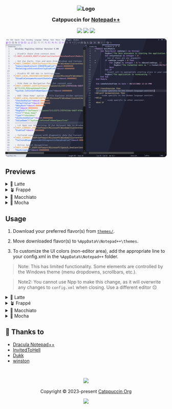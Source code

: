 <h3 align="center">
  <img src="https://raw.githubusercontent.com/catppuccin/catppuccin/main/assets/logos/exports/1544x1544_circle.png" width="100" alt="Logo"/><br/>
  <img src="https://raw.githubusercontent.com/catppuccin/catppuccin/main/assets/misc/transparent.png" height="30" width="0px"/>
  Catppuccin for <a href="https://github.com/notepad-plus-plus/notepad-plus-plus">Notepad++</a>
  <img src="https://raw.githubusercontent.com/catppuccin/catppuccin/main/assets/misc/transparent.png" height="30" width="0px"/>
</h3>

<p align="center">
  <a href="https://github.com/catppuccin/notepad-plus-plus/stargazers"><img src="https://img.shields.io/github/stars/catppuccin/notepad-plus-plus?colorA=363a4f&colorB=b7bdf8&style=for-the-badge"></a>
  <a href="https://github.com/catppuccin/notepad-plus-plus/issues"><img src="https://img.shields.io/github/issues/catppuccin/notepad-plus-plus?colorA=363a4f&colorB=f5a97f&style=for-the-badge"></a>
  <a href="https://github.com/catppuccin/notepad-plus-plus/contributors"><img src="https://img.shields.io/github/contributors/catppuccin/notepad-plus-plus?colorA=363a4f&colorB=a6da95&style=for-the-badge"></a>
</p>

<p align="center">
  <img src="assets/preview.webp"/>
</p>

## Previews

<details>
<summary>🌻 Latte</summary>
<img src="assets/latte.webp"/>
</details>
<details>
<summary>🪴 Frappé</summary>
<img src="assets/frappe.webp"/>
</details>
<details>
<summary>🌺 Macchiato</summary>
<img src="assets/macchiato.webp"/>
</details>
<details>
<summary>🌿 Mocha</summary>
<img src="assets/mocha.webp"/>
</details>

## Usage

1. Download your preferred flavor(s) from [`themes/`](./themes/).
2. Move downloaded flavor(s) to `%AppData%\Notepad++\themes`.

3. To customize the UI colors (non-editor area), add the appropriate line to your config.xml in the `%AppData%\Notepad++` folder. 
  > Note: This has limited functionality. Some elements are controlled by the Windows theme (menu dropdowns, scrollbars, etc.).

  > Note2: You cannot use Npp to make this change, as it will overwrite any changes to `config.xml` when closing. Use a different editor :pensive:


<details>
<summary>🌻 Latte</summary>

- Replace the `<GUIConfig>` tag with `name=DarkMode` attribute with the following: 
  ```xml
  <GUIConfig name="DarkMode" enable="yes" colorTone="32" customColorTop="15722982" customColorMenuHotTrack="13418684" customColorActive="14340300" customColorMain="15722982" customColorError="3739602" customColorText="6901580" customColorDarkText="7823196" customColorDisabledText="8744812" customColorLinkText="16082462" customColorEdge="10588044" customColorHotEdge="9666428" customColorDisabledEdge="11575452" enableWindowsMode="no" darkThemeName="catppuccin-latte.xml" darkToolBarIconSet="2" darkTabIconSet="2" darkTabUseTheme="no" lightThemeName="catppuccin-latte.xml" lightToolBarIconSet="4" lightTabIconSet="0" lightTabUseTheme="yes" />
  ```
</details>
<details>
<summary>🪴 Frappé</summary>

- Replace the `<GUIConfig>` tag with `name=DarkMode` attribute with the following: 
  ```xml
  <GUIConfig name="DarkMode" enable="yes" colorTone="32" customColorTop="3943465" customColorMenuHotTrack="7165777" customColorActive="5850433" customColorMain="3943465" customColorError="8684263" customColorText="16109766" customColorDarkText="14860213" customColorDisabledText="13544869" customColorLinkText="15641228" customColorEdge="10980227" customColorHotEdge="12295316" customColorDisabledEdge="9730419" enableWindowsMode="no" darkThemeName="catppuccin-frappe.xml" darkToolBarIconSet="2" darkTabIconSet="2" darkTabUseTheme="no" lightThemeName="catppuccin-frappe.xml" lightToolBarIconSet="4" lightTabIconSet="0" lightTabUseTheme="yes" />
  ```
</details>
<details>
<summary>🌺 Macchiato</summary>

- Replace the `<GUIConfig>` tag with `name=DarkMode` attribute with the following: 
  ```xml
  <GUIConfig name="DarkMode" enable="yes" colorTone="32" customColorTop="3153950" customColorMenuHotTrack="6573385" customColorActive="5192246" customColorMain="3153950" customColorError="9865197" customColorText="16110538" customColorDarkText="14729400" customColorDisabledText="13348261" customColorLinkText="16035210" customColorEdge="10651520" customColorHotEdge="12032659" customColorDisabledEdge="9270126" enableWindowsMode="no" darkThemeName="catppuccin-macchiato.xml" darkToolBarIconSet="2" darkTabIconSet="2" darkTabUseTheme="no" lightThemeName="catppuccin-macchiato.xml" lightToolBarIconSet="4" lightTabIconSet="0" lightTabUseTheme="yes" />
  ```
</details>
<details>
<summary>🌿 Mocha</summary>

- Replace the `<GUIConfig>` tag with `name=DarkMode` attribute with the following: 
  ```xml
  <GUIConfig name="DarkMode" enable="yes" colorTone="32" customColorTop="2431000" customColorMenuHotTrack="5916485" customColorActive="4469297" customColorMain="2431000" customColorError="11045875" customColorText="16045773" customColorDarkText="14598842" customColorDisabledText="13151654" customColorLinkText="16430217" customColorEdge="10257535" customColorHotEdge="11704723" customColorDisabledEdge="8810604" enableWindowsMode="no" darkThemeName="catppuccin-mocha.xml" darkToolBarIconSet="2" darkTabIconSet="2" darkTabUseTheme="no" lightThemeName="catppuccin-mocha.xml" lightToolBarIconSet="4" lightTabIconSet="0" lightTabUseTheme="yes" />
  ```
</details>

## 💝 Thanks to

- [Dracula Notepad++](https://github.com/dracula/notepad-plus-plus)
- [InvitedToHell](https://github.com/InvitedToHell)
- [Dukk](https://github.com/DakshG07)
- [winston](https://github.com/nekowinston)

&nbsp;

<p align="center">
  <img src="https://raw.githubusercontent.com/catppuccin/catppuccin/main/assets/footers/gray0_ctp_on_line.svg?sanitize=true" />
</p>

<p align="center">
  Copyright &copy; 2023-present <a href="https://github.com/catppuccin" target="_blank">Catppuccin Org</a>
</p>

<p align="center">
  <a href="https://github.com/catppuccin/catppuccin/blob/main/LICENSE"><img src="https://img.shields.io/static/v1.svg?style=for-the-badge&label=License&message=MIT&logoColor=d9e0ee&colorA=363a4f&colorB=b7bdf8"/></a>
</p>
